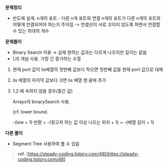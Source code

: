 


**문제정리**

- 반도체 설계. n개의 포트 - 다른 n개 포트와 연결
n개의 포트가 다른 n개의 포트와 어떻게 연결되어야 하는지 주어짐
-> 연결선이 서로 꼬이지 않도록 하면서 연결할 수 있는 최대의 개수

**문제풀이**

- Binary Search 이용 → 실제 원하는 값과는 다르게 나오지만 길이는 같음
- LIS 개념 사용. 가장 긴 증가하는 수열
1. 현재 port 값이 lis배열의 첫번째 값보다 작으면 첫번째 값을 현재 port 값으로 대체
2. lis 배열의 마지막 값보다 크면 lis 배열 맨 끝에 추가
3. 1,2 에 속하지 않을 경우(중간 값)

    Arrays의 binarySearch 사용. 

    (cf. lower bound.

    -(low + 1) 반환 = -(찾고자 하는 값 이상 나오는 위치 + 1) = -(배열 길이 + 1)

**다른 풀이**
- Segment Tree 사용하여 풀 수 있음


>**ref.**  [https://steady-coding.tistory.com/48](https://steady-coding.tistory.com/48)
